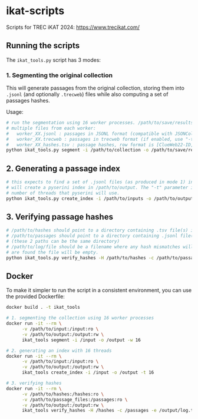 # ikat-scripts

Scripts for TREC iKAT 2024: https://www.trecikat.com/

## Running the scripts

The `ikat_tools.py` script has 3 modes:

### 1. Segmenting the original collection

This will generate passages from the original collection, storing them into `.jsonl` (and optionally `.trecweb`) files while also computing a set of passages hashes.

Usage:
```bash
# run the segmentation using 16 worker processes. /path/to/save/results will end up containing
# multiple files from each worker:
#   worker_XX.jsonl : passages in JSONL format (compatible with JSONCollection in pyserini/anserini)
#   worker_XX.trecweb : passages in trecweb format (if enabled, use "-t" parameter to do this)
#   worker_XX_hashes.tsv : passage hashes, row format is [ClueWeb22-ID, passage ID, passage hash (MD5)]
python ikat_tools.py segment -i /path/to/collection -o /path/to/save/results -w 16
```

## 2. Generating a passage index

```bash
# this expects to find a set of .jsonl files (as produced in mode 1) in /path/to/inputs, and
# will create a pyserini index in /path/to/output. The "-t" parameter is used to set the
# number of threads that pyserini will use. 
python ikat_tools.py create_index -i /path/to/inputs -o /path/to/output -t 16
```

## 3. Verifying passage hashes

```bash
# /path/to/hashes should point to a directory containing .tsv file(s) in the same format as mode 1 produces
# /path/to/passages should point to a directory containing .jsonl file(s) in the same format as mode 1 produces
# (these 2 paths can be the same directory)
# /path/to/log/file should be a filename where any hash mismatches will be logged. If no mismatches
# are found the file will be empty. 
python ikat_tools.py verify_hashes -H /path/to/hashes -c /path/to/passages -e /path/to/log/file
```

## Docker

To make it simpler to run the script in a consistent environment, you can use the provided Dockerfile:

```bash
docker build . -t ikat_tools

# 1. segmenting the collection using 16 worker processes
docker run -it --rm \
      -v /path/to/input:/input:ro \
      -v /path/to/output:/output:rw \
      ikat_tools segment -i /input -o /output -w 16

# 2. generating an index with 16 threads
docker run -it --rm \
      -v /path/to/input:/input:ro \
      -v /path/to/output:/output:rw \
      ikat_tools create_index -i /input -o /output -t 16

# 3. verifying hashes
docker run -it --rm \
      -v /path/to/hashes:/hashes:ro \
      -v /path/to/passage_files:/passages:ro \
      -v /path/to/output:/output:rw \
      ikat_tools verify_hashes -H /hashes -c /passages -e /output/log.txt
```

